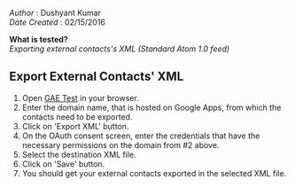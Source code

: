 _Author_        : Dushyant Kumar  
_Date Created_  : 02/15/2016  

**What is tested?**  
_Exporting external contacts's XML (Standard Atom 1.0 feed)_

Export External Contacts' XML
-----

1. Open [GAE Test](http://www.gae-test1.com/) in your browser.
2. Enter the domain name, that is hosted on Google Apps, from which the contacts need to be exported.
3. Click on 'Export XML' button.
4. On the OAuth consent screen, enter the credentials that have the necessary permissions on the domain from #2 above.
5. Select the destination XML file.
6. Click on 'Save' button.
7. You should get your external contacts exported in the selected XML file.
